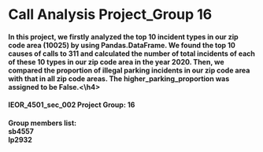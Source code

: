 # Call Analysis Project_Group 16
<h4>In this project, we firstly analyzed the top 10 incident types in our zip code area (10025) by using Pandas.DataFrame. We found the top 10 causes of calls to 311 and calculated the number of total incidents of each of these 10 types in our zip code area in the year 2020.
Then, we compared the proportion of illegal parking incidents in our zip code area with that in all zip code areas. The higher_parking_proportion was assigned to be False.<\h4>

<h4>IEOR_4501_sec_002 Project Group: 16

<h4>Group members list:<br>
sb4557<br>
lp2932<br>
